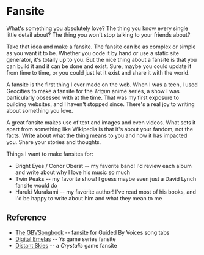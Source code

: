 # Fansite

What's something you absolutely love? The thing you know every single little detail about? The thing you won't stop talking to your friends about?

Take that idea and make a fansite. The fansite can be as complex or simple as you want it to be. Whether you code it by hand or use a static site generator, it's totally up to you. But the nice thing about a fansite is that you can build it and it can be done and exist. Sure, maybe you could update it from time to time, or you could just let it exist and share it with the world.

A fansite is the first thing I ever made on the web. When I was a teen, I used Geocities to make a fansite for the _Trigun_ anime series, a show I was particularly obsessed with at the time. That was my first exposure to building websites, and I haven't stopped since. There's a real joy to writing about something you love.

A great fansite makes use of text and images and even videos. What sets it apart from something like Wikipedia is that it's about your fandom, not the facts. Write about what the thing means to you and how it has impacted you. Share your stories and thoughts.

Things I want to make fansites for:

- Bright Eyes / Conor Oberst -- my favorite band! I'd review each album and write about why I love his music so much
- Twin Peaks -- my favorite show! I guess maybe even just a David Lynch fansite would do
- Haruki Murakami -- my favorite author! I've read most of his books, and I'd be happy to write about him and what they mean to me

## Reference

- [The GBVSongbook](https://gbvsongbook.neocities.org) -- fansite for Guided By Voices song tabs
- [Digital Emelas](https://www.digitalemelas.com) -- _Ys_ game series fansite
- [Distant Skies](https://distantskies.neocities.org) -- a _Crystalis_ game fansite
